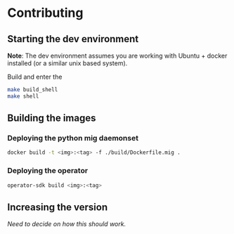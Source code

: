 # Contributing

## Starting the dev environment

**Note**: The dev environment assumes you are working with Ubuntu + docker installed (or a similar unix based system).

Build and enter the 
```bash
make build_shell
make shell
```

## Building the images

### Deploying the python mig daemonset

```bash
docker build -t <img>:<tag> -f ./build/Dockerfile.mig .
```

### Deploying the operator

```bash
operator-sdk build <img>:<tag>
```

## Increasing the version

*Need to decide on how this should work.*
